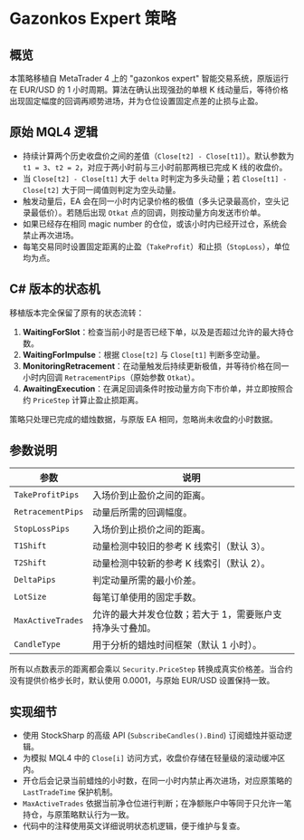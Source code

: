 # Gazonkos Expert 策略

## 概览
本策略移植自 MetaTrader 4 上的 "gazonkos expert" 智能交易系统，原版运行在 EUR/USD 的 1 小时周期。算法在确认出现强劲的单根 K 线动量后，等待价格出现固定幅度的回调再顺势进场，并为仓位设置固定点差的止损与止盈。

## 原始 MQL4 逻辑
- 持续计算两个历史收盘价之间的差值（`Close[t2] - Close[t1]`）。默认参数为 `t1 = 3`、`t2 = 2`，对应于两小时前与三小时前那两根已完成 K 线的收盘价。
- 当 `Close[t2] - Close[t1]` 大于 `delta` 时判定为多头动量；若 `Close[t1] - Close[t2]` 大于同一阈值则判定为空头动量。
- 触发动量后，EA 会在同一小时内记录价格的极值（多头记录最高价，空头记录最低价）。若随后出现 `Otkat` 点的回调，则按动量方向发送市价单。
- 如果已经存在相同 magic number 的仓位，或该小时内已经开过仓，系统会禁止再次进场。
- 每笔交易同时设置固定距离的止盈（`TakeProfit`）和止损（`StopLoss`），单位均为点。

## C# 版本的状态机
移植版本完全保留了原有的状态流转：
1. **WaitingForSlot**：检查当前小时是否已经下单，以及是否超过允许的最大持仓数。
2. **WaitingForImpulse**：根据 `Close[t2]` 与 `Close[t1]` 判断多空动量。
3. **MonitoringRetracement**：在动量触发后持续更新极值，并等待价格在同一小时内回调 `RetracementPips`（原始参数 `Otkat`）。
4. **AwaitingExecution**：在满足回调条件时按动量方向下市价单，并立即按照合约 `PriceStep` 计算止盈止损距离。

策略只处理已完成的蜡烛数据，与原版 EA 相同，忽略尚未收盘的小时数据。

## 参数说明
| 参数 | 说明 |
|------|------|
| `TakeProfitPips` | 入场价到止盈价之间的距离。 |
| `RetracementPips` | 动量后所需的回调幅度。 |
| `StopLossPips` | 入场价到止损价之间的距离。 |
| `T1Shift` | 动量检测中较旧的参考 K 线索引（默认 3）。 |
| `T2Shift` | 动量检测中较新的参考 K 线索引（默认 2）。 |
| `DeltaPips` | 判定动量所需的最小价差。 |
| `LotSize` | 每笔订单使用的固定手数。 |
| `MaxActiveTrades` | 允许的最大并发仓位数；若大于 1，需要账户支持净头寸叠加。 |
| `CandleType` | 用于分析的蜡烛时间框架（默认 1 小时）。 |

所有以点数表示的距离都会乘以 `Security.PriceStep` 转换成真实价格差。当合约没有提供价格步长时，默认使用 0.0001，与原始 EUR/USD 设置保持一致。

## 实现细节
- 使用 StockSharp 的高级 API (`SubscribeCandles().Bind`) 订阅蜡烛并驱动逻辑。
- 为模拟 MQL4 中的 `Close[i]` 访问方式，收盘价存储在轻量级的滚动缓冲区内。
- 开仓后会记录当前蜡烛的小时数，在同一小时内禁止再次进场，对应原策略的 `LastTradeTime` 保护机制。
- `MaxActiveTrades` 依据当前净仓位进行判断；在净额账户中等同于只允许一笔持仓，与原策略默认行为一致。
- 代码中的注释使用英文详细说明状态机逻辑，便于维护与复查。
